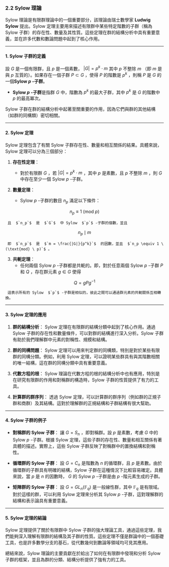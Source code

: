 ### 2.2 Sylow 理論

Sylow 理論是有限群理論中的一個重要部分，該理論由瑞士數學家 **Ludwig Sylow** 提出。Sylow 定理主要用來描述有限群中某些特定階數的子群（稱為 Sylow 子群）的存在性、數量及其性質。這些定理在群的結構分析中具有重要意義，並在許多代數和數論問題中起到了核心作用。

---

#### 1. Sylow 子群的定義

設  $`G`$  是一個有限群，且  $`p`$  是一個素數， $`|G| = p^k \cdot m`$  其中  $`p`$  不整除  $`m`$ （即  $`m`$  是與  $`p`$  互質的）。如果存在一個子群  $`P \subset G`$ ，使得  $`P`$  的階數是  $`p^k`$ ，則稱  $`P`$  是  $`G`$  的一個**Sylow  $`p`$ -子群**。

- **Sylow  $`p`$ -子群**是指群  $`G`$  中，階數為  $`p^k`$  的最大子群，其中  $`p^k`$  是  $`G`$  的階數中  $`p`$  的最高冪次。

Sylow 子群在群的結構分析中起著至關重要的作用，因為它們與群的其他結構（如群的同構類）密切相關。

---

#### 2. Sylow 定理

Sylow 定理包含了有關 Sylow 子群存在性、數量和相互關係的結果。具體來說，Sylow 定理可以分為三個部分：

1. **存在性定理**：
   - 對於有限群  $`G`$ ，若  $`|G| = p^k \cdot m`$ ，其中  $`p`$  是素數，且  $`p`$  不整除  $`m`$ ，則  $`G`$  中存在至少一個 Sylow  $`p`$ -子群。

2. **數量定理**：
   - Sylow  $`p`$ -子群的數目  $`n_p`$  滿足以下條件：
     
```math
n_p \equiv 1 \ (\text{mod} \ p)
```

     且  $`n_p`$  是  $`G`$  中 Sylow  $`p`$ -子群的個數，並且
     
```math
n_p \mid m
```

     即  $`n_p`$  是  $`m = \frac{|G|}{p^k}`$  的因數，並且  $`n_p \equiv 1 \ (\text{mod} \ p)`$ 。

3. **共軛定理**：
   - 任何兩個 Sylow  $`p`$ -子群都是共軛的。即，對於任意兩個 Sylow  $`p`$ -子群  $`P`$  和  $`Q`$ ，存在群元素  $`g \in G`$  使得
     
```math
Q = gPg^{-1}
```

     這表示所有的 Sylow  $`p`$ -子群是相似的，彼此之間可以通過群元素的共軛關係互相轉換。

---

#### 3. Sylow 定理的應用

1. **群的結構分析**：
   Sylow 定理在有限群的結構分類中起到了核心作用。通過 Sylow 子群的存在性和數量條件，可以對群的結構進行深入分析。Sylow 子群有助於我們理解群中元素的對稱性、規模和結構。

2. **群的同構問題**：
   Sylow 定理可以用來判定群的同構類，特別是對於某些有限群的同構分類。例如，利用 Sylow 定理，可以證明某些群具有與其階數相關的唯一結構，這在群的同構分類中具有重要意義。

3. **代數方程的根**：
   Sylow 理論在代數方程的根的結構分析中也有應用，特別是在研究有限群的作用和對稱群的構造時，Sylow 子群的性質提供了有力的工具。

4. **計算群的群序列**：
   透過 Sylow 定理，可以計算群的群序列（例如群的正規子群和商群）及其結構。這對於理解群的正規結構和子群結構有很大幫助。

---

#### 4. Sylow 子群的例子

- **對稱群的 Sylow 子群**：
   讓  $`G = S_n`$ ，即對稱群。設  $`p`$  是素數，考慮  $`G`$  中的 Sylow  $`p`$ -子群。根據 Sylow 定理，這些子群的存在性、數量和相互關係有著具體的描述。實際上，這些 Sylow 子群反映了對稱群中的置換結構和對稱性。

- **循環群的 Sylow 子群**：
   設  $`G = C_n`$  是階數為  $`n`$  的循環群，且  $`p`$  是素數。由於循環群的子群具有明確的結構，Sylow 子群在這種情況下比較容易確定。具體來說，當  $`p`$  是  $`n`$  的因數時， $`G`$  的 Sylow  $`p`$ -子群是由  $`p`$ -階元素生成的子群。

- **矩陣群的 Sylow 子群**：
   設  $`G = GL_n(\mathbb{F}_q)`$  是一般線性群，其中  $`\mathbb{F}_q`$  是有限域。對於這樣的群，可以利用 Sylow 定理來分析其 Sylow  $`p`$ -子群，這對理解群的結構和表示論具有重要意義。

---

#### 5. Sylow 定理的結論

Sylow 定理提供了關於有限群中 Sylow 子群的強大理論工具，通過這些定理，我們能夠深入理解有限群的結構及其子群的性質。這些定理不僅是群論中的一個基礎工具，也是許多數學分支的基石，從代數幾何到數論等領域均可見其應用。

總結來說，Sylow 理論的主要貢獻在於給出了如何在有限群中發現和分析 Sylow 子群的框架，並且為群的分類、結構分析提供了強有力的工具。